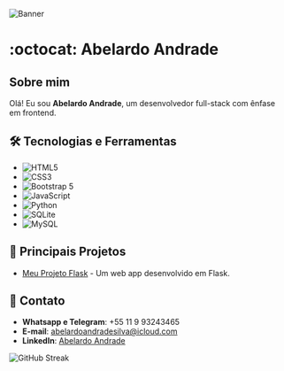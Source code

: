 ![Banner]([[[https://path-to-your-banner-image.com/banner.png](https://www.freepik.com/free-photo/ai-site-helping-with-software-production_41673046.htm#fromView=search&page=1&position=40&uuid=2c418c42-9246-4393-bda0-660070bb788f)](https://img.freepik.com/free-photo/ai-site-helping-with-software-production_1268-21620.jpg?t=st=1726464774~exp=1726468374~hmac=a6763c8ddd27ab777fbb353cf255b9ef9e5a8f80ab156777aef1b4aca33b70d8&w=2000)](https://pt.vecteezy.com/fotos-gratis/programming))

# :octocat: Abelardo Andrade

## Sobre mim
Olá! Eu sou **Abelardo Andrade**, um desenvolvedor full-stack com ênfase em frontend.

## 🛠️ Tecnologias e Ferramentas
- ![HTML5](https://img.shields.io/badge/-HTML5-E34F26?logo=html5&logoColor=ffffff)
- ![CSS3](https://img.shields.io/badge/-CSS3-1572B6?logo=css3&logoColor=ffffff)
- ![Bootstrap 5](https://img.shields.io/badge/-Bootstrap%205-563D7C?logo=bootstrap&logoColor=ffffff)
- ![JavaScript](https://img.shields.io/badge/-JavaScript-F7DF1E?logo=javascript&logoColor=ffffff)
- ![Python](https://img.shields.io/badge/-Python-3776AB?logo=python&logoColor=ffffff)
- ![SQLite](https://img.shields.io/badge/-SQLite-003B57?logo=sqlite&logoColor=ffffff)
- ![MySQL](https://img.shields.io/badge/-MySQL-4479A1?logo=mysql&logoColor=ffffff)

## 📁 Principais Projetos
- [Meu Projeto Flask](https://abelardoandradesilva.pythonanywhere.com/login) - Um web app desenvolvido em Flask.


## 📱 Contato
- **Whatsapp e Telegram**: +55 11 9 93243465
- **E-mail**: [abelardoandradesilva@icloud.com](mailto:abelardoandradesilva@icloud.com)
- **LinkedIn**: [Abelardo Andrade](https://www.linkedin.com/in/abelardo-andrade/)

![GitHub Streak](https://github-readme-streak-stats.herokuapp.com/?user=seu-usuario-github&theme=radical)
